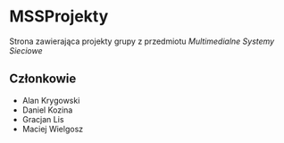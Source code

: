 # MSSProjekty

Strona zawierająca projekty grupy z przedmiotu *Multimedialne Systemy Sieciowe*

## Członkowie
 - Alan Krygowski
 - Daniel Kozina
 - Gracjan Lis
 - Maciej Wielgosz
